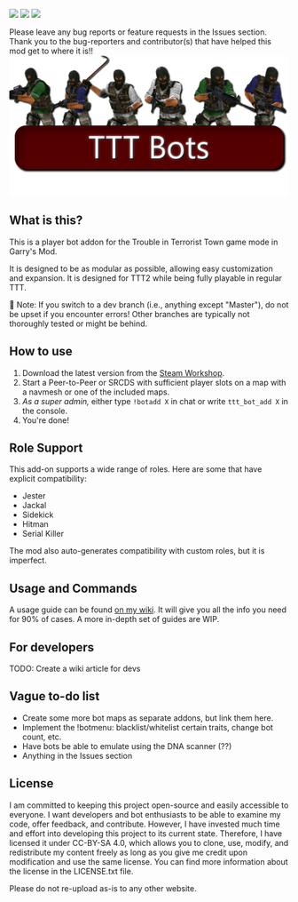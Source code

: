 <img src="https://forthebadge.com/images/badges/cc-by-sa.svg" height=30px> <img src="https://forthebadge.com/images/badges/works-on-my-machine.svg" height=30px> <img src="https://forthebadge.com/images/badges/built-with-love.svg" height=30px> 

Please leave any bug reports or feature requests in the Issues section. Thank you to the bug-reporters and contributor(s) that have helped this mod get to where it is!!
![TTT Bots Header](tttbots-banner2.png)
## What is this?
This is a player bot addon for the Trouble in Terrorist Town game mode in Garry's Mod.

It is designed to be as modular as possible, allowing easy customization and expansion. It is designed for TTT2 while being fully playable in regular TTT.

📝 Note: If you switch to a dev branch (i.e., anything except "Master"), do not be upset if you encounter errors! Other branches are typically not thoroughly tested or might be behind.

## How to use
1. Download the latest version from the [Steam Workshop](https://steamcommunity.com/sharedfiles/filedetails/?id=1256344426).
2. Start a Peer-to-Peer or SRCDS with sufficient player slots on a map with a navmesh or one of the included maps.
3. *As a super admin,* either type `!botadd X` in chat or write `ttt_bot_add X` in the console.
4. You're done!

## Role Support

This add-on supports a wide range of roles. Here are some that have explicit compatibility:
* Jester
* Jackal
* Sidekick
* Hitman
* Serial Killer

The mod also auto-generates compatibility with custom roles, but it is imperfect.

## Usage and Commands
A usage guide can be found [on my wiki](https://github.com/thebigsleepjoe/TTT-Bots-2/wiki/Basic-Usage-Guide). It will give you all the info you need for 90% of cases. A more in-depth set of guides are WIP.

## For developers
TODO: Create a wiki article for devs

## Vague to-do list
- Create some more bot maps as separate addons, but link them here.
- Implement the !botmenu: blacklist/whitelist certain traits, change bot count, etc.
- Have bots be able to emulate using the DNA scanner (??)
- Anything in the Issues section

## License
I am committed to keeping this project open-source and easily accessible to everyone. I want developers and bot enthusiasts to be able to examine my code, offer feedback, and contribute. However, I have invested much time and effort into developing this project to its current state. Therefore, I have licensed it under CC-BY-SA 4.0, which allows you to clone, use, modify, and redistribute my content freely as long as you give me credit upon modification and use the same license. You can find more information about the license in the LICENSE.txt file.

Please do not re-upload as-is to any other website.
